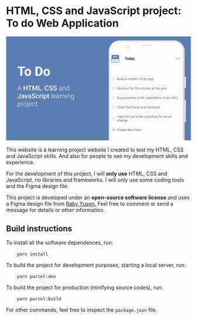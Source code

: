 # HTML, CSS and JavaScript project: To do Web Application

![README Cover](README_Cover.png)

This website is a learning project website I created to test my HTML, CSS and JavaScript skills. And also for people to see my development skills and experience.

For the development of this project, I will **only use** HTML, CSS and JavaScript, no libraries and frameworks. I will only use some coding tools and the Figma design file.

This project is developed under an **open-source software license** and uses a Figma design file from [Raby Yuson.](https://www.figma.com/exit?url=https%3A%2F%2Frabyyuson.dev%2F) Feel free to comment or send a message for details or other information.

## Build instructions

To install all the software dependences, run:

```cli
    yarn install
```

To build the project for development purposes, starting a local server, run:

```cli
    yarn parcel:dev
```

To build the project for production (minifying source codes), run:

```cli
    yarn parcel:build
```

For other commands, feel free to inspect the `package.json` file.
